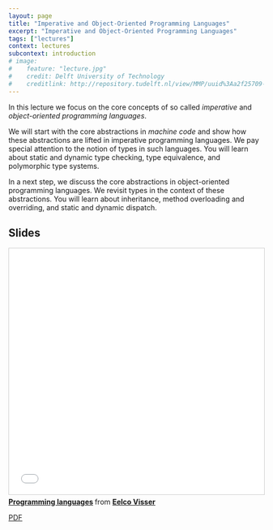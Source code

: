 ```yaml
---
layout: page
title: "Imperative and Object-Oriented Programming Languages"
excerpt: "Imperative and Object-Oriented Programming Languages"
tags: ["lectures"]
context: lectures
subcontext: introduction
# image: 
#    feature: "lecture.jpg"
#    credit: Delft University of Technology
#    creditlink: http://repository.tudelft.nl/view/MMP/uuid%3Aa2f25709-c56e-453e-9394-4a05acf603a4/
---
```


In this lecture we focus on the core concepts of so called *imperative* and *object-oriented programming languages*. 

We will start with the core abstractions in *machine code* and show how these abstractions are lifted in imperative programming languages. 
We pay special attention to the notion of types in such languages. 
You will learn about static and dynamic type checking, type equivalence, and polymorphic type systems. 

In a next step, we discuss the core abstractions in object-oriented programming languages. 
We revisit types in the context of these abstractions. 
You will learn about inheritance, method overloading and overriding, and static and dynamic dispatch.

## Slides

<iframe src="//www.slideshare.net/slideshow/embed_code/key/rDCCk3lmG9VxjH" width="595" height="485" frameborder="0" marginwidth="0" marginheight="0" scrolling="no" style="border:1px solid #CCC; border-width:1px; margin-bottom:5px; max-width: 100%;" allowfullscreen> </iframe> <div style="margin-bottom:5px"> <strong> <a href="//www.slideshare.net/eelcovisser/programming-languages-71062003" title="Programming languages" target="_blank">Programming languages</a> </strong> from <strong><a target="_blank" href="//www.slideshare.net/eelcovisser">Eelco Visser</a></strong> </div>

[PDF](https://github.com/TUDelft-IN4303-2016/lectures/blob/master/05a-programming-languages/Programming%20Languages.pdf)
